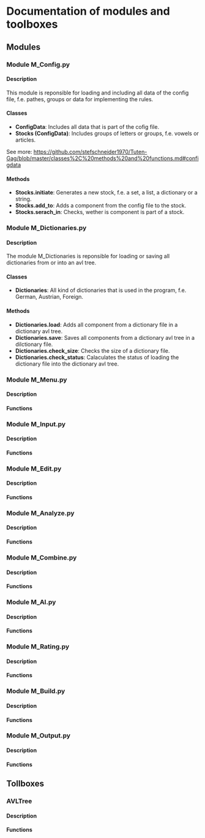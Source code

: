 # Documentation of modules and toolboxes

## Modules

### Module M_Config.py

#### Description
This module is reponsible for loading and including all data of the config file, f.e. pathes, groups or data for implementing the rules.

#### Classes
- **ConfigData**: Includes all data that is part of the cofig file.
- **Stocks (ConfigData)**: Includes groups of letters or groups, f.e. vowels or articles.  

See more: https://github.com/stefschneider1970/Tuten-Gag/blob/master/classes%2C%20methods%20and%20functions.md#configdata

#### Methods
- **Stocks.initiate**: Generates a new stock, f.e. a set, a list, a dictionary or a string.
- **Stocks.add_to**: Adds a component from the config file to the stock.
- **Stocks.serach_in**: Checks, wether is component is part of a stock.


### Module M_Dictionaries.py

#### Description
The module M_Dictionaries is reponsible for loading or saving all dictionaries from or into an avl tree.

#### Classes
- **Dictionaries**: All kind of dictionaries that is used in the program, f.e. German, Austrian, Foreign.

#### Methods
- **Dictionaries.load**: Adds all component from a dictionary file in a dictionary avl tree.
- **Dictionaries.save**: Saves all components from a dictionary avl tree in a dilctionary file.
- **Dictionaries.check_size**: Checks the size of a dictionary file.
- **Dictionaries.check_status**: Calaculates the status of loading the dictionary file into the dictionary avl tree.


### Module M_Menu.py

#### Description

#### Functions


### Module M_Input.py

#### Description

#### Functions


### Module M_Edit.py

#### Description

#### Functions


### Module M_Analyze.py

#### Description

#### Functions


### Module M_Combine.py

#### Description

#### Functions


### Module M_AI.py

#### Description

#### Functions


### Module M_Rating.py

#### Description

#### Functions


### Module M_Build.py

#### Description

#### Functions


### Module M_Output.py

#### Description

#### Functions



## Tollboxes

### AVLTree

#### Description

#### Functions


